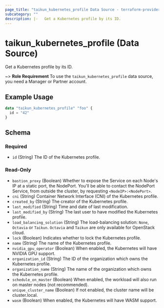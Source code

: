 ```yaml
---
page_title: "taikun_kubernetes_profile Data Source - terraform-provider-taikun"
subcategory: ""
description: |-   Get a Kubernetes profile by its ID.
---
```


# taikun_kubernetes_profile (Data Source)

Get a Kubernetes profile by its ID.

~> **Role Requirement** To use the `taikun_kubernetes_profile` data source, you need a Manager or Partner account.

## Example Usage

```terraform
data "taikun_kubernetes_profile" "foo" {
  id = "42"
}
```

<!-- schema generated by tfplugindocs -->
## Schema

### Required

- `id` (String) The ID of the Kubernetes profile.

### Read-Only

- `bastion_proxy` (Boolean) Whether to expose the Service on each Node's IP at a static port, the NodePort. You'll be able to contact the NodePort Service, from outside the cluster, by requesting `<NodeIP>:<NodePort>`.
- `cni` (String) Container Network Interface (CNI) of the Kubernetes profile.
- `created_by` (String) The creator of the Kubernetes profile.
- `last_modified` (String) Time and date of last modification.
- `last_modified_by` (String) The last user to have modified the Kubernetes profile.
- `load_balancing_solution` (String) The load-balancing solution: `None`, `Octavia` or `Taikun`. `Octavia` and `Taikun` are only available for OpenStack cloud.
- `lock` (Boolean) Indicates whether to lock the Kubernetes profile.
- `name` (String) The name of the Kubernetes profile.
- `nvidia_gpu_operator` (Boolean) When enabled, the Kubernetes will have NVIDIA GPU support.
- `organization_id` (String) The ID of the organization which owns the Kubernetes profile.
- `organization_name` (String) The name of the organization which owns the Kubernetes profile.
- `schedule_on_master` (Boolean) When enabled, the workload will also run on master nodes (not recommended).
- `unique_cluster_name` (Boolean) If not enabled, the cluster name will be cluster.local.
- `wasm` (Boolean) When enabled, the Kubernetes will have WASM support.


